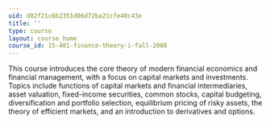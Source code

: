 ```yaml
---
uid: d82f21c6b2351d06d72ba21cfe40c43e
title: ''
type: course
layout: course_home
course_id: 15-401-finance-theory-i-fall-2008
---
```

This course introduces the core theory of modern financial economics and financial management, with a focus on capital markets and investments. Topics include functions of capital markets and financial intermediaries, asset valuation, fixed-income securities, common stocks, capital budgeting, diversification and portfolio selection, equilibrium pricing of risky assets, the theory of efficient markets, and an introduction to derivatives and options.
